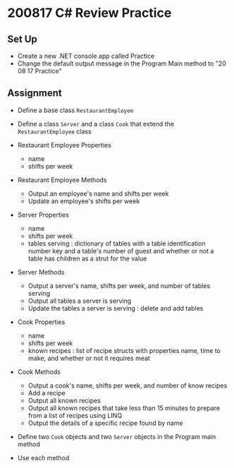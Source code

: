 # 200817 C# Review Practice

## Set Up
- Create a new .NET console app called Practice
- Change the default output message in the Program Main method to "20 08 17 Practice"

## Assignment
- Define a base class `RestaurantEmployee`
- Define a class `Server` and a class `Cook` that extend the `RestaurantEmployee` class

- Restaurant Employee Properties
    - name
    - shifts per week
- Restaurant Employee Methods
    - Output an employee's name and shifts per week
    - Update an employee's shifts per week 
- Server Properties
    - name
    - shifts per week
    - tables serving : dictionary of tables with a table identification number key and a table's number of guest and whether or not a table has children as a strut for the value
- Server Methods 
    - Output a server's name, shifts per week, and number of tables serving
    - Output all tables a server is serving
    - Update the tables a server is serving : delete and add tables
- Cook Properties
    - name
    - shifts per week
    - known recipes : list of recipe structs with properties name, time to make, and whether or not it requires meat
- Cook Methods
    - Output a cook's name, shifts per week, and number of know recipes
    - Add a recipe 
    - Output all known recipes
    - Output all known recipes that take less than 15 minutes to prepare from a list of recipes using LINQ
    - Output the details of a specific recipe found by name

- Define two `Cook` objects and two `Server` objects in the Program main method
- Use each method